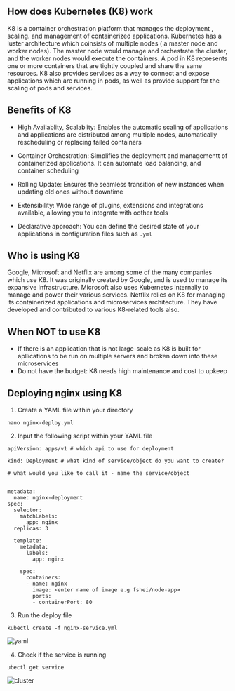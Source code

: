 ## How does Kubernetes (K8) work

K8 is a container orchestration platform that manages the deployment , scaling. and management of containerized applications. Kubernetes has a luster architecture which coinsists of multiple nodes ( a master node and worker nodes). The master node would manage and orchestrate the cluster, and the worker nodes would execute the containers. A pod in K8 represents one or more containers that are tightly coupled and share the same resources. K8 also provides services as a way to connect and expose applications which are running in pods, as well as provide support for the scaling of pods and services.

## Benefits of K8

- High Availablity, Scalablity:
  Enables the automatic scaling of applications and applications are distributed among multiple nodes, automatically rescheduling or replacing failed containers

- Container Orchestration:
  Simplifies the deployment and managementt of containerized applications. It can automate load balancing, and container scheduling
  
- Rolling Update:
  Ensures the seamless transition of new instances when updating old ones without downtime

- Extensibility:
  Wide range of plugins, extensions and integrations available, allowing you to integrate with oother tools
  
 - Declarative approach:
   You can define the desired state of your applications in configuration files such as `.yml`


## Who is using K8

Google, Microsoft and Netflix are among some of the many companies which use K8. It was originally created by Google, and is used to manage its expansive infrastructure. Microsoft also uses Kubernetes internally to manage and power their various services. Netflix relies on K8 for managing its containerized applications and microservices architecture. They have developed and contributed to various K8-related tools also.

## When NOT to use K8

- If there is an application that is not large-scale as K8 is built for apllications to be run on multiple servers and broken down into these microservices
- Do not have the budget: K8 needs high maintenance and cost to upkeep 

## Deploying nginx using K8

1. Create a YAML file within your directory

```
nano nginx-deploy.yml
```

2. Input the following script within your YAML file

```
apiVersion: apps/v1 # which api to use for deployment

kind: Deployment # what kind of service/object do you want to create?

# what would you like to call it - name the service/object


metadata:
  name: nginx-deployment
spec:
  selector: 
    matchLabels:
      app: nginx
  replicas: 3

  template:
    metadata:
      labels:
        app: nginx
    
    spec: 
      containers:
      - name: nginx
        image: <enter name of image e.g fshei/node-app>
        ports:
        - containerPort: 80
```

3. Run the deploy file 

```
kubectl create -f nginx-service.yml
```
![yaml](https://github.com/fsh-nur/microservices_docker_k8/assets/129324316/09d9a18c-7c86-4c99-bcbb-9cd40e486733)




4. Check if the service is running

```
ubectl get service
```


![cluster](https://github.com/fsh-nur/microservices_docker_k8/assets/129324316/cea63d0c-c6db-49a7-a1c7-223d65bc0714)

